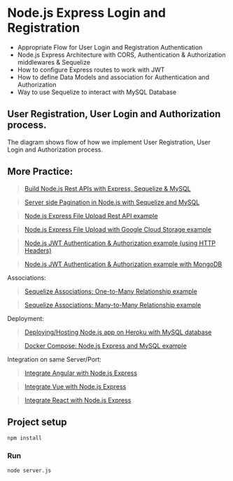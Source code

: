 # Node.js Express Login and Registration

- Appropriate Flow for User Login and Registration  Authentication
- Node.js Express Architecture with CORS, Authentication & Authorization middlewares & Sequelize
- How to configure Express routes to work with JWT
- How to define Data Models and association for Authentication and Authorization
- Way to use Sequelize to interact with MySQL Database

## User Registration, User Login and Authorization process.
The diagram shows flow of how we implement User Registration, User Login and Authorization process.

## More Practice:
> [Build Node.js Rest APIs with Express, Sequelize & MySQL](https://www.bezkoder.com/node-js-express-sequelize-mysql/)

> [Server side Pagination in Node.js with Sequelize and MySQL](https://www.bezkoder.com/node-js-sequelize-pagination-mysql/)

> [Node.js Express File Upload Rest API example](https://www.bezkoder.com/node-js-express-file-upload/)

> [Node.js Express File Upload with Google Cloud Storage example](https://www.bezkoder.com/google-cloud-storage-nodejs-upload-file/)

> [Node.js JWT Authentication & Authorization example (using HTTP Headers)](https://www.bezkoder.com/node-js-jwt-authentication-mysql/)

> [Node.js JWT Authentication & Authorization example with MongoDB](https://www.bezkoder.com/node-js-mongodb-auth-jwt/)

Associations:
> [Sequelize Associations: One-to-Many Relationship example](https://www.bezkoder.com/sequelize-associate-one-to-many/)

> [Sequelize Associations: Many-to-Many Relationship example](https://www.bezkoder.com/sequelize-associate-many-to-many/)

Deployment:
> [Deploying/Hosting Node.js app on Heroku with MySQL database](https://www.bezkoder.com/deploy-node-js-app-heroku-cleardb-mysql/)

> [Docker Compose: Node.js Express and MySQL example](https://www.bezkoder.com/docker-compose-nodejs-mysql/)

Integration on same Server/Port:
> [Integrate Angular with Node.js Express](https://www.bezkoder.com/integrate-angular-12-node-js/)

> [Integrate Vue with Node.js Express](https://www.bezkoder.com/serve-vue-app-express/)

> [Integrate React with Node.js Express](https://www.bezkoder.com/integrate-react-express-same-server-port/)

## Project setup
```
npm install
```

### Run
```
node server.js
```
